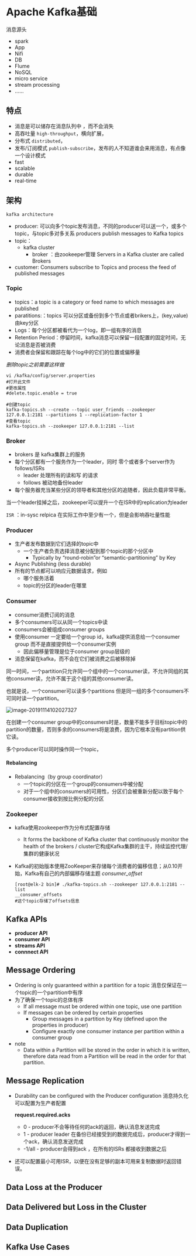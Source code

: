 # Apache Kafka基础

消息源头

- spark
- App
- Nifi
- DB
- Flume
- NoSQL
- micro service
- stream processing
- ......

## 特点

- 消息是可以储存在消息队列中 ，而不会消失
- 高吞吐量 `high-throughput`，横向扩展，
-  分布式 `distributed`，
- 发布/订阅模式 `publish-subscribe`，发布的人不知道谁会来用消息，有点像一个设计模式
- fast
- scalable
- durable
- real-time

## 架构

`kafka architecture`

- producer: 可以向多个topic发布消息，不同的producer可以送一个，或多个topic，与topic多对多关系 producers publish messages to Kafka topics
- topic：
  - kafka cluster
    - broker ：由zookeeper管理 Servers in a Kafka cluster are called Brokers
- customer: Consumers subscribe to Topics and process the feed of published messages

### Topic

- topics：a topic is a category or feed name to which messages are published
- paratitions:：topics 可以分区或备份到多个节点或者brikers上，(key,value)由key分区
- Logs：每个分区都被看代为一个log，即一组有序的消息
- Retention Period：停留时间，kafka消息可以保留一段配置的固定时间，无论消息是否被消费
- 消费者会保留和跟踪在每个log中的它们的位置或偏移量

*删除topic之前需要这样做*

```shell
vi /kafka/config/server.properties
#打开此文件
#更改属性
#delete.topic.enable = true 
```

```shell
#创建topic
kafka-topics.sh --create --topic user_friends --zookeeper 127.0.0.1:2181 --partitions 1 --replication-factor 1
#查看topic
kafka-topics.sh --zookeeper 127.0.0.1:2181 --list
```

### Broker

- brokers 是 kafka集群上的服务
- 每个分区都有一个服务作为一个leader，同时 零个或者多个server作为follows/ISRs
  - leader 处理所有的读和写 的请求
  - follows 被动地备份leader
- 每个服务器充当某些分区的领导者和其他分区的追随者，因此负载非常平衡。

当一个leader挂掉之后，zookeeper可以提升一个在ISR中的replication为leader

`ISR` ：in-sysc relpica  在实际工作中至少有一个，但是会影响吞吐量性能

### Producer

- 生产者发布数据到它们选择的topic中
  - 一个生产者负责选择消息被分配到那个topic的那个分区中
    - Typically by “round-robin”or “semantic-partitioning” by Key
-  Async Publishing (less durable)
- 所有的节点都可以响应元数据请求，例如
  - 哪个服务活着
  - topic的分区的leader在哪里

### Consumer

- consumer消费订阅的消息
- 多个consumers可以从同一个topics中读
- consumers会被组成consumer groups
- 使用consumer 一定要给一个group id，kafka提供消息给一个consumer group 而不是直接提供给一个consumer实例
  - 因此偏移量管理是位于consumer group层级的
- 消息保留在kafka，而不会在它们被消费之后被移除掉

同一时间，一个partition只允许同一个组中的一个consumer读，不允许同组的其他consumer读，允许不属于这个组的其他consumer读。

也就是说，一个consumer可以读多个partitions 但是同一组的多个consumers不可同时读一个partition。

![image-20191114102027327](D:\笔记\北美大数据项目\photo\consumer_partition.png)

在创建一个consumer group中的consumers时是，数量不能多于目标topic中的partition的数量，否则多余的consumers将是浪费，因为它根本没有partition供它读。

多个producer可以同时操作同一个topic，

#### Rebalancing

- Rebalancing（by group coordinator）
  - 一个topic的分区在一个group的consumers中被分配
  - 对于一个组中的consumers的可用性，分区们会被重新分配以致于每个consumer接收到按比例分配的分区

### Zookeeper

- kafka使用zookeeper作为分布式配置存储

  - It forms the backbone of Kafka cluster that continuously monitor the health of the brokers / cluster它构成Kafka集群的主干，持续监控代理/集群的健康状况

- Kafka的初始版本使用ZooKeeper来存储每个消费者的偏移信息；从0.10开始，Kafka有自己的内部偏移存储主题  _consumer_offset_

  ```shell
  [root@elk-2 bin]# ./kafka-topics.sh --zookeeper 127.0.0.1:2181 --list
  __consumer_offsets
  #这个topic存储了offsets信息
  ```

## Kafka APIs

- **producer API**
- **consumer API**
- **streams API**
- **connnect API**

## Message Ordering

- Ordering is only guaranteed within a partition for a topic  消息仅保证在一个topic的一个partition中有序
- 为了确保一个topic的总体有序
  -  If all message must be ordered within one topic, use one partition 
  - If messages can be ordered by certain properties 
    -  Group messages in a partition by Key (defined upon the properties in producer)
    -  Configure exactly one consumer instance per partition within a consumer group 
- note
  - Data within a Partition will be stored in the order in which it is written, therefore data read from a Partition will be read in the order for that partition.

## Message Replication

- Durability can be configured with the Producer configuration 消息持久化可以配置为生产者配置

  **request.required.acks**

  - 0 - producer不会等待任何的ack的返回，确认消息发送完成
  - 1 - producer leader 在备份已经接受到的数据完成后，producer才得到一个ack，确认消息发送完成
  - -1/all - producer会得到ack ，在所有的ISRs 都接收到数据之后

- 还可以配置最小可用ISR，以便在没有足够的副本可用来复制数据时返回错误。

## Data Loss at the Producer

## Data Delivered but Loss in the Cluster

## Data Duplication

## Kafka Use Cases



## 

## 